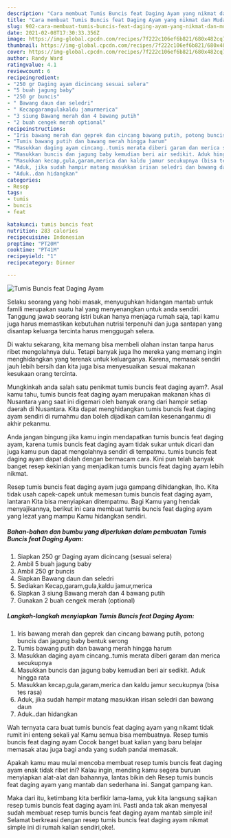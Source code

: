 ```yaml
---
description: "Cara membuat Tumis Buncis feat Daging Ayam yang nikmat dan Mudah Dibuat"
title: "Cara membuat Tumis Buncis feat Daging Ayam yang nikmat dan Mudah Dibuat"
slug: 902-cara-membuat-tumis-buncis-feat-daging-ayam-yang-nikmat-dan-mudah-dibuat
date: 2021-02-08T17:30:33.356Z
image: https://img-global.cpcdn.com/recipes/7f222c106ef6b821/680x482cq70/tumis-buncis-feat-daging-ayam-foto-resep-utama.jpg
thumbnail: https://img-global.cpcdn.com/recipes/7f222c106ef6b821/680x482cq70/tumis-buncis-feat-daging-ayam-foto-resep-utama.jpg
cover: https://img-global.cpcdn.com/recipes/7f222c106ef6b821/680x482cq70/tumis-buncis-feat-daging-ayam-foto-resep-utama.jpg
author: Randy Ward
ratingvalue: 4.1
reviewcount: 6
recipeingredient:
- "250 gr Daging ayam dicincang sesuai selera"
- "5 buah jagung baby"
- "250 gr buncis"
- " Bawang daun dan seledri"
- " Kecapgaramgulakaldu jamurmerica"
- "3 siung Bawang merah dan 4 bawang putih"
- "2 buah cengek merah optional"
recipeinstructions:
- "Iris bawang merah dan geprek dan cincang bawang putih, potong buncis dan jagung baby bentuk serong"
- "Tumis bawang putih dan bawang merah hingga harum"
- "Masukkan daging ayam cincang..tumis merata diberi garam dan merica secukupnya"
- "Masukkan buncis dan jagung baby kemudian beri air sedikit. Aduk hingga rata"
- "Masukkan kecap,gula,garam,merica dan kaldu jamur secukupnya (bisa tes rasa)"
- "Aduk, jika sudah hampir matang masukkan irisan seledri dan bawang daun"
- "Aduk..dan hidangkan"
categories:
- Resep
tags:
- tumis
- buncis
- feat

katakunci: tumis buncis feat 
nutrition: 283 calories
recipecuisine: Indonesian
preptime: "PT20M"
cooktime: "PT41M"
recipeyield: "1"
recipecategory: Dinner

---
```



![Tumis Buncis feat Daging Ayam](https://img-global.cpcdn.com/recipes/7f222c106ef6b821/680x482cq70/tumis-buncis-feat-daging-ayam-foto-resep-utama.jpg)

Selaku seorang yang hobi masak, menyuguhkan hidangan mantab untuk famili merupakan suatu hal yang menyenangkan untuk anda sendiri. Tanggung jawab seorang istri bukan hanya menjaga rumah saja, tapi kamu juga harus memastikan kebutuhan nutrisi terpenuhi dan juga santapan yang disantap keluarga tercinta harus menggugah selera.

Di waktu  sekarang, kita memang bisa membeli olahan instan tanpa harus ribet mengolahnya dulu. Tetapi banyak juga lho mereka yang memang ingin menghidangkan yang terenak untuk keluarganya. Karena, memasak sendiri jauh lebih bersih dan kita juga bisa menyesuaikan sesuai makanan kesukaan orang tercinta. 



Mungkinkah anda salah satu penikmat tumis buncis feat daging ayam?. Asal kamu tahu, tumis buncis feat daging ayam merupakan makanan khas di Nusantara yang saat ini digemari oleh banyak orang dari hampir setiap daerah di Nusantara. Kita dapat menghidangkan tumis buncis feat daging ayam sendiri di rumahmu dan boleh dijadikan camilan kesenanganmu di akhir pekanmu.

Anda jangan bingung jika kamu ingin mendapatkan tumis buncis feat daging ayam, karena tumis buncis feat daging ayam tidak sukar untuk dicari dan juga kamu pun dapat mengolahnya sendiri di tempatmu. tumis buncis feat daging ayam dapat diolah dengan bermacam cara. Kini pun telah banyak banget resep kekinian yang menjadikan tumis buncis feat daging ayam lebih nikmat.

Resep tumis buncis feat daging ayam juga gampang dihidangkan, lho. Kita tidak usah capek-capek untuk memesan tumis buncis feat daging ayam, lantaran Kita bisa menyiapkan ditempatmu. Bagi Kamu yang hendak menyajikannya, berikut ini cara membuat tumis buncis feat daging ayam yang lezat yang mampu Kamu hidangkan sendiri.

<!--inarticleads1-->

##### Bahan-bahan dan bumbu yang diperlukan dalam pembuatan Tumis Buncis feat Daging Ayam:

1. Siapkan 250 gr Daging ayam dicincang (sesuai selera)
1. Ambil 5 buah jagung baby
1. Ambil 250 gr buncis
1. Siapkan  Bawang daun dan seledri
1. Sediakan  Kecap,garam,gula,kaldu jamur,merica
1. Siapkan 3 siung Bawang merah dan 4 bawang putih
1. Gunakan 2 buah cengek merah (optional)




<!--inarticleads2-->

##### Langkah-langkah menyiapkan Tumis Buncis feat Daging Ayam:

1. Iris bawang merah dan geprek dan cincang bawang putih, potong buncis dan jagung baby bentuk serong
1. Tumis bawang putih dan bawang merah hingga harum
1. Masukkan daging ayam cincang..tumis merata diberi garam dan merica secukupnya
1. Masukkan buncis dan jagung baby kemudian beri air sedikit. Aduk hingga rata
1. Masukkan kecap,gula,garam,merica dan kaldu jamur secukupnya (bisa tes rasa)
1. Aduk, jika sudah hampir matang masukkan irisan seledri dan bawang daun
1. Aduk..dan hidangkan




Wah ternyata cara buat tumis buncis feat daging ayam yang nikamt tidak rumit ini enteng sekali ya! Kamu semua bisa membuatnya. Resep tumis buncis feat daging ayam Cocok banget buat kalian yang baru belajar memasak atau juga bagi anda yang sudah pandai memasak.

Apakah kamu mau mulai mencoba membuat resep tumis buncis feat daging ayam enak tidak ribet ini? Kalau ingin, mending kamu segera buruan menyiapkan alat-alat dan bahannya, lantas bikin deh Resep tumis buncis feat daging ayam yang mantab dan sederhana ini. Sangat gampang kan. 

Maka dari itu, ketimbang kita berfikir lama-lama, yuk kita langsung sajikan resep tumis buncis feat daging ayam ini. Pasti anda tak akan menyesal sudah membuat resep tumis buncis feat daging ayam mantab simple ini! Selamat berkreasi dengan resep tumis buncis feat daging ayam nikmat simple ini di rumah kalian sendiri,oke!.

